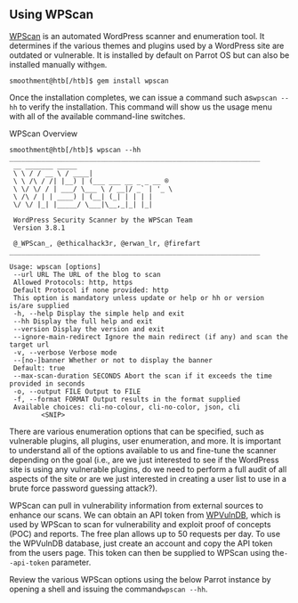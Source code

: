 ﻿## Using WPScan

[WPScan](https://github.com/wpscanteam/wpscan) is an automated WordPress scanner and enumeration tool. It determines if the various themes and plugins used by a WordPress site are outdated or vulnerable. It is installed by default on Parrot OS but can also be installed manually with`gem`.

```shell-session
smoothment@htb[/htb]$ gem install wpscan
```

Once the installation completes, we can issue a command such as`wpscan --hh` to verify the installation. This command will show us the usage menu with all of the available command-line switches.

 WPScan Overview

```shell-session
smoothment@htb[/htb]$ wpscan --hh
_______________________________________________________________
 __ _______ _____
 \ \ / / __ \ / ____|
 \ \ /\ / /| |__) | (___ ___ __ _ _ __ ®
 \ \/ \/ / | ___/ \___ \ / __|/ _` | '_ \
 \ /\ / | | ____) | (__| (_| | | | |
 \/ \/ |_| |_____/ \___|\__,_|_| |_|

 WordPress Security Scanner by the WPScan Team
 Version 3.8.1
 
 @_WPScan_, @ethicalhack3r, @erwan_lr, @firefart
_______________________________________________________________

Usage: wpscan [options]
 --url URL The URL of the blog to scan
 Allowed Protocols: http, https
 Default Protocol if none provided: http
 This option is mandatory unless update or help or hh or version is/are supplied
 -h, --help Display the simple help and exit
 --hh Display the full help and exit
 --version Display the version and exit
 --ignore-main-redirect Ignore the main redirect (if any) and scan the target url
 -v, --verbose Verbose mode
 --[no-]banner Whether or not to display the banner
 Default: true
 --max-scan-duration SECONDS Abort the scan if it exceeds the time provided in seconds
 -o, --output FILE Output to FILE
 -f, --format FORMAT Output results in the format supplied
 Available choices: cli-no-colour, cli-no-color, json, cli
		<SNIP>
```

There are various enumeration options that can be specified, such as vulnerable plugins, all plugins, user enumeration, and more. It is important to understand all of the options available to us and fine-tune the scanner depending on the goal (i.e., are we just interested to see if the WordPress site is using any vulnerable plugins, do we need to perform a full audit of all aspects of the site or are we just interested in creating a user list to use in a brute force password guessing attack?).

WPScan can pull in vulnerability information from external sources to enhance our scans. We can obtain an API token from [WPVulnDB](https://wpvulndb.com/), which is used by WPScan to scan for vulnerability and exploit proof of concepts (POC) and reports. The free plan allows up to 50 requests per day. To use the WPVulnDB database, just create an account and copy the API token from the users page. This token can then be supplied to WPScan using the`--api-token` parameter.

Review the various WPScan options using the below Parrot instance by opening a shell and issuing the command`wpscan --hh`.

